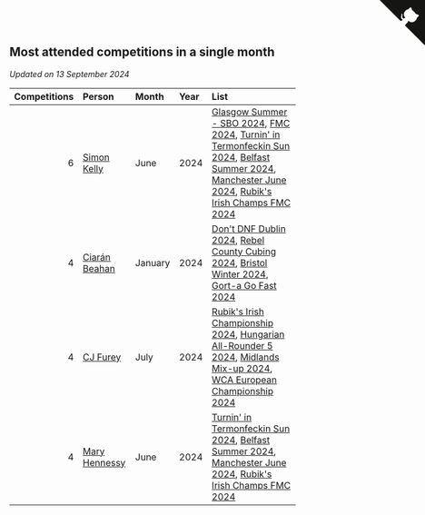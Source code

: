 ## Most attended competitions in a single month

*Updated on 13 September 2024*

| Competitions | Person | Month | Year | List |
| ---: | :--- | :--- | :--- | :--- |
| 6 | [Simon Kelly](https://www.worldcubeassociation.org/persons/2017KELL08) | June | 2024 | [Glasgow Summer - SBO 2024](https://www.worldcubeassociation.org/competitions/GlasgowSummerSBO2024), [FMC 2024](https://www.worldcubeassociation.org/competitions/FMC2024), [Turnin' in Termonfeckin Sun 2024](https://www.worldcubeassociation.org/competitions/TurnininTermonfeckinSunday2024), [Belfast Summer 2024](https://www.worldcubeassociation.org/competitions/BelfastSummer2024), [Manchester June 2024](https://www.worldcubeassociation.org/competitions/ManchesterJune2024), [Rubik's Irish Champs FMC 2024](https://www.worldcubeassociation.org/competitions/RubiksIrishChampionshipFMC2024) |
| 4 | [Ciarán Beahan](https://www.worldcubeassociation.org/persons/2012BEAH01) | January | 2024 | [Don't DNF Dublin 2024](https://www.worldcubeassociation.org/competitions/DontDNFDublin2024), [Rebel County Cubing 2024](https://www.worldcubeassociation.org/competitions/RebelCountyCubing2024), [Bristol Winter 2024](https://www.worldcubeassociation.org/competitions/BristolWinter2024), [Gort-a Go Fast 2024](https://www.worldcubeassociation.org/competitions/GortaGoFast2024) |
| 4 | [CJ Furey](https://www.worldcubeassociation.org/persons/2022FURE01) | July | 2024 | [Rubik's Irish Championship 2024](https://www.worldcubeassociation.org/competitions/RubiksIrishChampionship2024), [Hungarian All-Rounder 5 2024](https://www.worldcubeassociation.org/competitions/HungarianAllRounder52024), [Midlands Mix-up 2024](https://www.worldcubeassociation.org/competitions/MidlandsMixup2024), [WCA European Championship 2024](https://www.worldcubeassociation.org/competitions/Euro2024) |
| 4 | [Mary Hennessy](https://www.worldcubeassociation.org/persons/2015HENN02) | June | 2024 | [Turnin' in Termonfeckin Sun 2024](https://www.worldcubeassociation.org/competitions/TurnininTermonfeckinSunday2024), [Belfast Summer 2024](https://www.worldcubeassociation.org/competitions/BelfastSummer2024), [Manchester June 2024](https://www.worldcubeassociation.org/competitions/ManchesterJune2024), [Rubik's Irish Champs FMC 2024](https://www.worldcubeassociation.org/competitions/RubiksIrishChampionshipFMC2024) |


<a href="https://github.com/simonkellly/wca_statistics_ireland" class="github-corner" aria-label="View source on Github"><svg width="80" height="80" viewBox="0 0 250 250" style="fill:#151513; color:#fff; position: absolute; top: 0; border: 0; right: 0;" aria-hidden="true"><path d="M0,0 L115,115 L130,115 L142,142 L250,250 L250,0 Z"></path><path d="M128.3,109.0 C113.8,99.7 119.0,89.6 119.0,89.6 C122.0,82.7 120.5,78.6 120.5,78.6 C119.2,72.0 123.4,76.3 123.4,76.3 C127.3,80.9 125.5,87.3 125.5,87.3 C122.9,97.6 130.6,101.9 134.4,103.2" fill="currentColor" style="transform-origin: 130px 106px;" class="octo-arm"></path><path d="M115.0,115.0 C114.9,115.1 118.7,116.5 119.8,115.4 L133.7,101.6 C136.9,99.2 139.9,98.4 142.2,98.6 C133.8,88.0 127.5,74.4 143.8,58.0 C148.5,53.4 154.0,51.2 159.7,51.0 C160.3,49.4 163.2,43.6 171.4,40.1 C171.4,40.1 176.1,42.5 178.8,56.2 C183.1,58.6 187.2,61.8 190.9,65.4 C194.5,69.0 197.7,73.2 200.1,77.6 C213.8,80.2 216.3,84.9 216.3,84.9 C212.7,93.1 206.9,96.0 205.4,96.6 C205.1,102.4 203.0,107.8 198.3,112.5 C181.9,128.9 168.3,122.5 157.7,114.1 C157.9,116.9 156.7,120.9 152.7,124.9 L141.0,136.5 C139.8,137.7 141.6,141.9 141.8,141.8 Z" fill="currentColor" class="octo-body"></path></svg></a><style>.github-corner:hover .octo-arm{animation:octocat-wave 560ms ease-in-out}@keyframes octocat-wave{0%,100%{transform:rotate(0)}20%,60%{transform:rotate(-25deg)}40%,80%{transform:rotate(10deg)}}@media (max-width:500px){.github-corner:hover .octo-arm{animation:none}.github-corner .octo-arm{animation:octocat-wave 560ms ease-in-out}}</style>
